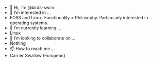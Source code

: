 - 👋 Hi, I’m @birds-swim
- 👀 I’m interested in ...
- FOSS and Linux. Functionality > Philosophy. Particularly interested in operating systems.
- 🌱 I’m currently learning ...
- Linux
- 💞️ I’m looking to collaborate on ...
- Nothing
- 📫 How to reach me ...
- Carrier Swallow (European)

<!---
birds-swim/birds-swim is a ✨ special ✨ repository because its `README.md` (this file) appears on your GitHub profile.
You can click the Preview link to take a look at your changes.
--->
